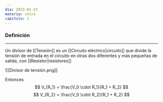 ```yaml
---
dia: 2023-01-23
materia: intro
capitulo: 1
---
```

### Definición
---
Un divisor de [[Tensión]] es un [[Circuito eléctrico|circuito]] que divide la tensión de entrada en el circuito en otras dos diferentes y más pequeñas de salida, con [[Resistor|resistores]]

![[Divisor de tensión.png]]

Entonces
$$ V_{R_1} = \frac{V_0 \cdot R_1}{R_1 + R_2} $$
$$ V_{R_2} = \frac{V_0 \cdot R_2}{R_1 + R_2} $$
